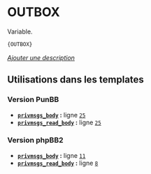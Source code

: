 # OUTBOX


Variable.

```html
{OUTBOX}
```

[*Ajouter une description*](https://fa-tvars.appspot.com/var/OUTBOX)

## Utilisations dans les templates

### Version PunBB
* __[`privmsgs_body`](../tpl/var/punbb/privmsgs_body.md#readme) :__ ligne [`25`](../tpl/src/punbb/privmsgs_body.tpl#L25)
* __[`privmsgs_read_body`](../tpl/var/punbb/privmsgs_read_body.md#readme) :__ ligne [`25`](../tpl/src/punbb/privmsgs_read_body.tpl#L25)

### Version phpBB2
* __[`privmsgs_body`](../tpl/var/subsilver/privmsgs_body.md#readme) :__ ligne [`11`](../tpl/src/subsilver/privmsgs_body.tpl#L11)
* __[`privmsgs_read_body`](../tpl/var/subsilver/privmsgs_read_body.md#readme) :__ ligne [`8`](../tpl/src/subsilver/privmsgs_read_body.tpl#L8)